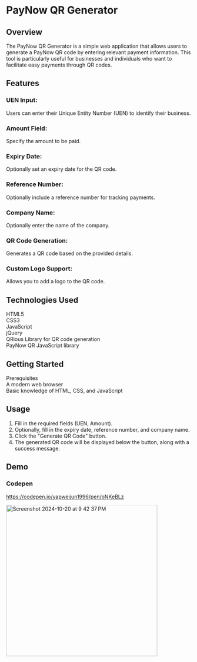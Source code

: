 # PayNow QR Generator
## Overview
The PayNow QR Generator is a simple web application that allows users to generate a PayNow QR code by entering relevant payment information. This tool is particularly useful for businesses and individuals who want to facilitate easy payments through QR codes.

## Features
### UEN Input: 
Users can enter their Unique Entity Number (UEN) to identify their business.
### Amount Field: 
Specify the amount to be paid.
### Expiry Date: 
Optionally set an expiry date for the QR code.
### Reference Number: 
Optionally include a reference number for tracking payments.
### Company Name: 
Optionally enter the name of the company.
### QR Code Generation: 
Generates a QR code based on the provided details.
### Custom Logo Support: 
Allows you to add a logo to the QR code.
## Technologies Used
HTML5<br>
CSS3<br>
JavaScript<br>
jQuery<br>
QRious Library for QR code generation<br>
PayNow QR JavaScript library<br>
## Getting Started
Prerequisites<br>
A modern web browser<br>
Basic knowledge of HTML, CSS, and JavaScript<br>

## Usage
1. Fill in the required fields (UEN, Amount).
2. Optionally, fill in the expiry date, reference number, and company name.
3. Click the "Generate QR Code" button.
4. The generated QR code will be displayed below the button, along with a success message.

## Demo
### Codepen
https://codepen.io/yapweijun1996/pen/oNKeBLz


<img width="411" alt="Screenshot 2024-10-20 at 9 42 37 PM" src="https://github.com/user-attachments/assets/6a3d9ec4-85f5-4103-91c8-a8be702d1071">

